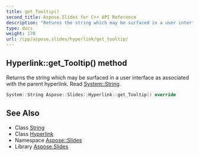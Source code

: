 ```yaml
---
title: get_Tooltip()
second_title: Aspose.Slides for C++ API Reference
description: "Returns the string which may be surfaced in a user interface as associated with the parent hyperlink. Read System::String."
type: docs
weight: 170
url: /cpp/aspose.slides/hyperlink/get_tooltip/
---
```

## Hyperlink::get_Tooltip() method


Returns the string which may be surfaced in a user interface as associated with the parent hyperlink. Read [System::String](../../../system/string/).

```cpp
System::String Aspose::Slides::Hyperlink::get_Tooltip() override
```

## See Also

* Class [String](../../system/string/)
* Class [Hyperlink](./)
* Namespace [Aspose::Slides](../)
* Library [Aspose.Slides](../../)